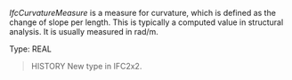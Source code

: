 _IfcCurvatureMeasure_ is a measure for curvature, which is defined as the change of slope per length. This is typically a computed value in structural analysis. It is usually measured in rad/m.

<!-- end of short definition -->


Type: REAL

> HISTORY New type in IFC2x2.
